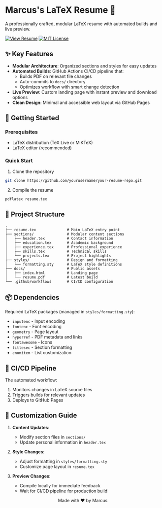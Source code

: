 # Marcus's LaTeX Resume 📄

A professionally crafted, modular LaTeX resume with automated builds and live preview.

[![View Resume](https://img.shields.io/badge/View%20Resume-PDF-blue)](https://marcuscjh.github.io/marcuscjh-resume/)
[![MIT License](https://img.shields.io/badge/License-MIT-green.svg)](https://opensource.org/licenses/MIT)


## ✨ Key Features

- **Modular Architecture**: Organized sections and styles for easy updates
- **Automated Builds**: GitHub Actions CI/CD pipeline that:
  - Builds PDF on relevant file changes
  - Auto-commits to `docs/` directory
  - Optimizes workflow with smart change detection
- **Live Preview**: Custom landing page with instant preview and download options
- **Clean Design**: Minimal and accessible web layout via GitHub Pages

## 🚀 Getting Started

### Prerequisites

- LaTeX distribution (TeX Live or MiKTeX)
- LaTeX editor (recommended)

### Quick Start

1. Clone the repository
```bash
git clone https://github.com/yourusername/your-resume-repo.git
```

2. Compile the resume
```bash
pdflatex resume.tex
```

## 📁 Project Structure

```
.
├── resume.tex              # Main LaTeX entry point
├── sections/               # Modular content sections
│   ├── header.tex          # Contact information
│   ├── education.tex       # Academic background
│   ├── experience.tex      # Professional experience
│   ├── skills.tex          # Technical skills
│   └── projects.tex        # Project highlights
├── styles/                 # Design and formatting
│   └── formatting.sty      # LaTeX style definitions
├── docs/                   # Public assets
│   ├── index.html          # Landing page
│   └── resume.pdf          # Latest build
└── .github/workflows       # CI/CD configuration
```

## 📦 Dependencies

Required LaTeX packages (managed in `styles/formatting.sty`):
- `inputenc` - Input encoding
- `fontenc` - Font encoding
- `geometry` - Page layout
- `hyperref` - PDF metadata and links
- `fontawesome` - Icons
- `titlesec` - Section formatting
- `enumitem` - List customization

## 🔄 CI/CD Pipeline

The automated workflow:
1. Monitors changes in LaTeX source files
2. Triggers builds for relevant updates
3. Deploys to GitHub Pages

## 🎨 Customization Guide

1. **Content Updates**:
   - Modify section files in `sections/`
   - Update personal information in `header.tex`

2. **Style Changes**:
   - Adjust formatting in `styles/formatting.sty`
   - Customize page layout in `resume.tex`

3. **Preview Changes**:
   - Compile locally for immediate feedback
   - Wait for CI/CD pipeline for production build


<div align="center">
Made with ❤️ by Marcus
</div> 